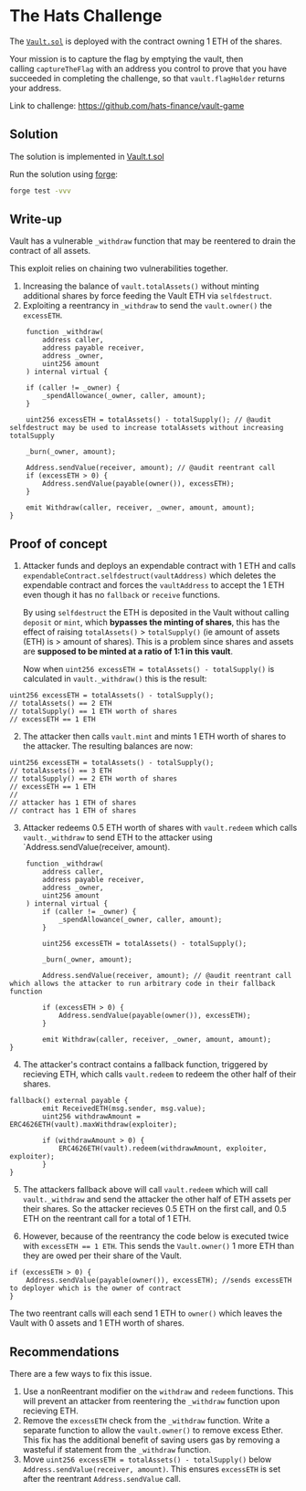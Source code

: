 # The Hats Challenge

The [`Vault.sol`](https://github.com/hats-finance/vault-game/blob/main/contracts/Vault.sol) is deployed with the contract owning 1 ETH of the shares.

Your mission is to capture the flag by emptying the vault, then calling `captureTheFlag` with an address you control to prove that you have succeeded in completing the challenge, so that `vault.flagHolder` returns your address.

Link to challenge: https://github.com/hats-finance/vault-game

## Solution

The solution is implemented in [Vault.t.sol](https://github.com/chad-mcdonald/hats-finance-ctf2-vault-challenge/blob/master/test/Vault.t.sol)

Run the solution using [forge](https://github.com/foundry-rs/foundry):

```bash
forge test -vvv
```
## Write-up

Vault has a vulnerable `_withdraw` function that may be reentered to drain the contract of all assets. 

This exploit relies on chaining two vulnerabilities together.
1. Increasing the balance of `vault.totalAssets()` without minting additional shares by force feeding the Vault ETH via `selfdestruct`.
2. Exploiting a reentrancy in `_withdraw` to send the `vault.owner()` the `excessETH`.

```solidity
    function _withdraw(
        address caller,
        address payable receiver,
        address _owner,
        uint256 amount
    ) internal virtual {

	if (caller != _owner) {
        _spendAllowance(_owner, caller, amount);
    }

    uint256 excessETH = totalAssets() - totalSupply(); // @audit selfdestruct may be used to increase totalAssets without increasing totalSupply
        
    _burn(_owner, amount);
    
    Address.sendValue(receiver, amount); // @audit reentrant call
    if (excessETH > 0) {
        Address.sendValue(payable(owner()), excessETH);
    }

    emit Withdraw(caller, receiver, _owner, amount, amount);
}
```

## Proof of concept
1. Attacker funds and deploys an expendable contract with 1 ETH and calls `expendableContract.selfdestruct(vaultAddress)` which deletes the expendable contract and forces the `vaultAddress` to accept the 1 ETH even though it has no `fallback` or `receive` functions. 
   
   By using `selfdestruct` the ETH is deposited in the Vault without calling `deposit` or `mint`, which **bypasses the minting of shares**, this has the effect of raising `totalAssets()` > `totalSupply()` (ie amount of assets (ETH) is > amount of shares). This is a problem since shares and assets are **supposed to be minted at a ratio of 1:1 in this vault**.
   
   Now when `uint256 excessETH = totalAssets() - totalSupply()` is calculated in `vault._withdraw()` this is the result:
 ```solidity
 uint256 excessETH = totalAssets() - totalSupply();
 // totalAssets() == 2 ETH
 // totalSupply() == 1 ETH worth of shares
 // excessETH == 1 ETH
 ```

2. The attacker then calls `vault.mint` and mints 1 ETH worth of shares to the attacker. The resulting balances are now:
 ```solidity
 uint256 excessETH = totalAssets() - totalSupply();
 // totalAssets() == 3 ETH
 // totalSupply() == 2 ETH worth of shares
 // excessETH == 1 ETH
 // 
 // attacker has 1 ETH of shares
 // contract has 1 ETH of shares
 ```

3. Attacker redeems 0.5 ETH worth of shares with  `vault.redeem` which calls `vault._withdraw` to send ETH to the attacker using `Address.sendValue(receiver, amount).

```solidity
    function _withdraw(
        address caller,
        address payable receiver,
        address _owner,
        uint256 amount
    ) internal virtual {
        if (caller != _owner) {
            _spendAllowance(_owner, caller, amount);
        }

        uint256 excessETH = totalAssets() - totalSupply(); 
        
        _burn(_owner, amount);
        
        Address.sendValue(receiver, amount); // @audit reentrant call which allows the attacker to run arbitrary code in their fallback function
        
        if (excessETH > 0) {
            Address.sendValue(payable(owner()), excessETH);
        }

        emit Withdraw(caller, receiver, _owner, amount, amount);
}
```

4. The attacker's contract contains a fallback function, triggered by recieving ETH, which calls `vault.redeem` to redeem the other half of their shares.

```solidity
fallback() external payable {
        emit ReceivedETH(msg.sender, msg.value);
        uint256 withdrawAmount = ERC4626ETH(vault).maxWithdraw(exploiter);

        if (withdrawAmount > 0) {
            ERC4626ETH(vault).redeem(withdrawAmount, exploiter, exploiter);
        }
}
```

5. The attackers fallback above will call `vault.redeem` which will call  `vault._withdraw` and send the attacker the other half of ETH assets per their shares. So the attacker recieves 0.5 ETH on the first call, and 0.5 ETH on the reentrant call for a total of 1 ETH.
 
6. However, because of the reentrancy the code below is executed twice with `excessETH == 1 ETH`.  This sends the `Vault.owner()` 1 more ETH than they are owed per their share of the Vault.
```solidity
if (excessETH > 0) {
    Address.sendValue(payable(owner()), excessETH); //sends excessETH to deployer which is the owner of contract
}
```

The two reentrant calls will each send 1 ETH to `owner()` which leaves the Vault with 0 assets and 1 ETH worth of shares.

## Recommendations

There are a few ways to fix this issue. 

1. Use a nonReentrant modifier on the `withdraw` and `redeem` functions. This will prevent an attacker from reentering the `_withdraw` function upon recieving ETH.
2. Remove the  `excessETH` check from the `_withdraw` function. Write a separate function to allow the `vault.owner()` to remove excess Ether. This fix has the additional benefit of saving users gas by removing a wasteful if statement from the `_withdraw` function.
3. Move  `uint256 excessETH = totalAssets() - totalSupply()` below `Address.sendValue(receiver, amount)`. This ensures `excessETH` is set after the reentrant `Address.sendValue` call.
